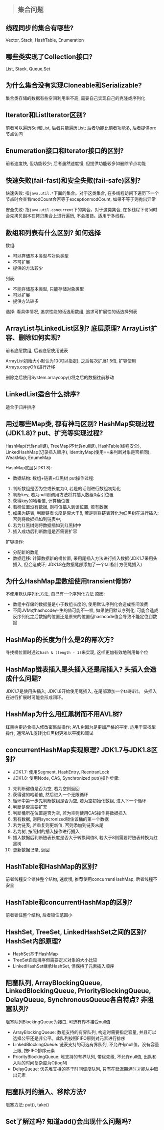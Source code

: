 > ## 集合问题

## 线程同步的集合有哪些?
Vector, Stack, HashTable, Enumeration

## 哪些类实现了Collection接口?
List, Stack, Queue,Set

## 为什么集合没有实现Cloneable和Serializable?
集合类存储的数据有些空间利用率不高, 需要自己实现自己的克隆或序列化

## Iterator和ListIterator区别? 
前者可以遍历Set和List, 后者只能遍历List;
后者功能比前者功能多, 后者提供pre节点访问

## Enumeration接口和Iterator接口的区别?
前者速度快, 但功能较少; 后者虽然速度慢, 但提供功能较多如删除节点功能

## 快速失败(fail-fast)和安全失败(fail-safe)区别? 
快速失败: 
指`java.util.*`下面的集合。对于这类集合, 在多线程访问下遍历下一个节点时会查看modCount会否等于exceptionmodCount, 如果不等于则抛出异常

安全失败: 
指`java.util.concurrent`下的集合。对于这类集合, 在多线程下访问时会先拷贝副本在拷贝集合上进行遍历, 不会报错。适用于多线程。

## 数组和列表有什么区别? 如何选择
数组: 
- 可以存储基本类型与对象类型
- 不可扩展
- 提供的方法较少

列表: 
- 不能存储基本类型, 只能存储对象类型
- 可以扩展
- 提供方法较多

选择: 看具体情况, 追求性能的话选用数组, 追求可扩展性的话选择列表

## ArrayList与LinkedList区别? 底层原理? ArrayList扩容、删除如何实现?
前者底层数组, 后者底层使用链表

ArrayList初始大小默认为10(可以指定),  之后每次扩展1.5倍, 扩容使用Arrays.copyOf()进行迁移

删除之后使用System.arraycopy()将之后的数据往前移动

## LinkedList适合什么排序?
适合于归并排序

## 用过哪些Map类, 都有神马区别? HashMap实现过程(JDK1.8)? put、扩充等实现过程? 
HashMap(允许null键), TreeMap(不允许null键), HashTable(线程安全), LinkedHashMap(记录插入顺序), IdentityMap(使用==来判断对象是否相同), WeakMap, EnumeMap

HashMap底层(JDK1.8):
- 数据结构: 数组+链表+红黑树
put操作过程: 
1. 判断数组是否为空或长度为0, 若是的话则进行数组初始化
2. 判断key, 若为null则调用方法将其插入数组0索引位置
3. 获得key的哈希值, 计算桶位置
4. 若桶位置没有数据, 则将值插入到该位置, 若有数据
5. 如果为链表, 判断链表长度是否大于8, 若是则将链表转化为红黑树在进行插入; 否则将数据插如到链表中; 
6. 若为红黑树则将数据插如到红黑树中
7. 插入成功后判断数组是否需要扩容

扩容操作: 
- 分配新的数组
- 数据迁移: 计算数据新的桶位置, 采用尾插入方法进行插入数据(JDK1.7采用头插入, 但会造成环; JDK1.8在数据尾部添加了一个tail指针方便尾插入)


## 为什么HashMap里数组使用transient修饰?
不使用默认序列化方法, 自己有一个序列化方法
原因: 
- 数组中存储的数据量是小于数组长度的, 使用默认序列化会造成空间浪费
- 不同JVM对hashcode产生的值可能不一样, 如果使用默认序列化, 可能会造成反序列化之后数据的位置还是原来的位置但hashcode值会导致不能定位到数据

## HashMap的长度为什么是2的幂次方?
寻找桶位置时通过`hash & (length - 1)`来实现, 这样更加有效地利用每个位

## HashMap链表插入是头插入还是尾插入? 头插入会造成什么问题? 
JDK1.7是使用头插入; JDK1.8开始使用尾插入, 在尾部添加一个tail指针。
头插入在进行扩展时可能会形成闭环。

## HashMap为什么用红黑树而不用AVL树?
红黑树更适合插入修改密集型操作; AVL树因为是更加严格的平衡, 适用于查找型操作; 通常AVL旋转比红黑树更难以平衡和调试

## concurrentHashMap实现原理? JDK1.7与JDK1.8区别?
- JDK1.7: 使用Segment, HashEntry, ReentranLock
- JDK1.8: 使用Node, CAS, Synchronized
put()操作步骤: 
1. 先判断键值是否为空, 若为空则返回
2. 获得键的哈希值, 然后进入一个无限循环
3. 循环中第一步先判断数组是否为空, 若为空初始化数组, 进入下一个循环
4. 判断是否需要扩充
5. 判断桶所在位置是否为空, 若为空则使用CAS操作将数据插入
6. 若有数据, 则用syncronized锁住该桶的第一个数据
7. 若为链表, 若重复则更新值, 否则添加到链表末尾
8. 若为树, 按照树的插入操作进行插入
9. 插入数据后判断链表长度是否大于转换阈值8, 若大于8则需要将链表转换为红黑树
10. 更新数据记录, 返回

## HashTable和HashMap的区别?
前者线程安全锁住整个结构, 速度慢, 推荐使用concurrentHashMap, 后者线程不安全

## HashTable和concurrentHashMap的区别?
前者锁住整个结构, 后者锁住范围小

## HashSet, TreeSet, LinkedHashSet之间的区别? HashSet内部原理?
- HashSet基于HashMap
- TreeSet自动排序但需要定义对象的大小比较
- LinkedHashSet继承HashSet, 但保持了元素插入顺序

## 阻塞队列, ArrayBlockingQueue, LinkedBlockingQueue, PriorityBlockingQueue, DelayQueue, SynchronousQueue各自特点? 非阻塞队列? 
阻塞队列BlockingQueue为接口, 可选有界不接受null值
- ArrayBlockingQueue: 数组支持的有界队列, 构造时需要指定容量, 并且可以选择公平还是非公平。此队列按照FIFO原则对元素进行排序
- LinkedBlockingQueue: 链表支持的可选有界队列, 不允许有null值。没有容量上限, 按FIFO排序元素
- PriorityBlockingQueue: 堆支持的有界队列, 带优先级, 不允许null值, 出队和入队的时间复杂度为O(logN)
- DelayQueue: 优先堆支持的基于时间调度队列, 只有在延迟期满时才能从中取出元素

## 阻塞队列的插入、移除方法?
阻塞方法: put(), take()

## Set了解过吗? 知道add()会出现什么问题吗? 